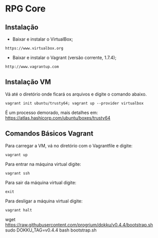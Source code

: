RPG Core
==========

Instalação
---
- Baixar e instalar o VirtualBox;
```
https://www.virtualbox.org
```

- Baixar e instalar o Vagrant (versão corrente, 1.7.4);
```
http://www.vagrantup.com
```


Instalação VM
---
Vá até o diretório onde ficará os arquivos e digite o comando abaixo.
```
vagrant init ubuntu/trusty64; vagrant up --provider virtualbox
```
É um processo demorado, mais detalhes em: https://atlas.hashicorp.com/ubuntu/boxes/trusty64


Comandos Básicos Vagrant
---
Para carregar a VM, vá no diretório com o Vagrantfile e digite:
```
vagrant up
```

Para entrar na máquina virtual digite:
```
vagrant ssh
```

Para sair da máquina virtual digite:
```
exit
```

Para desligar a máquina virtual digite:
```
vagrant halt
```


wget https://raw.githubusercontent.com/progrium/dokku/v0.4.4/bootstrap.sh
sudo DOKKU_TAG=v0.4.4 bash bootstrap.sh
